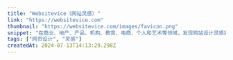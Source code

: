 ```yaml
---
title: "Websitevice（网站灵感）"
link: "https://websitevice.com"
thumbnail: "https://websitevice.com/images/favicon.png"
snippet: "在商业、地产、产品、机构、教育、电商、个人和艺术等领域，发现网站设计灵感案例。"
tags: ["网页设计", "灵感"]
createdAt: 2024-07-13T14:13:29.298Z
---
```

